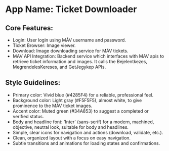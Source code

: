 # **App Name**: Ticket Downloader

## Core Features:

- Login: User login using MÁV username and password.
- Ticket Browser: Image viewer.
- Download: Image downloading service for MÁV tickets.
- MAV API Integration: Backend service which interfaces with MAV apis to retrieve ticket information and images. It calls the Bejelentkezes, MegrendelesKereses, and GetJegykep APIs.

## Style Guidelines:

- Primary color: Vivid blue (#4285F4) for a reliable, professional feel.
- Background color: Light gray (#F5F5F5), almost white, to give prominence to the MÁV ticket images.
- Accent color: Muted green (#34A853) to suggest a completed or verified status.
- Body and headline font: 'Inter' (sans-serif) for a modern, machined, objective, neutral look, suitable for body and headlines.
- Simple, clear icons for navigation and actions (download, validate, etc.).
- Clean, organized layout with a focus on easy navigation.
- Subtle transitions and animations for loading states and confirmations.